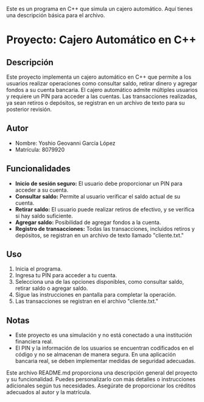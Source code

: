 Este es un programa en C++ que simula un cajero automático. Aquí tienes una descripción básica para el archivo.

# Proyecto: Cajero Automático en C++

## Descripción
Este proyecto implementa un cajero automático en C++ que permite a los usuarios realizar operaciones como consultar saldo, retirar dinero y agregar fondos a su cuenta bancaria. El cajero automático admite múltiples usuarios y requiere un PIN para acceder a las cuentas. Las transacciones realizadas, ya sean retiros o depósitos, se registran en un archivo de texto para su posterior revisión.

## Autor
- Nombre: Yoshio Geovanni García López
- Matrícula: 8079920

## Funcionalidades
- **Inicio de sesión seguro:** El usuario debe proporcionar un PIN para acceder a su cuenta.
- **Consultar saldo:** Permite al usuario verificar el saldo actual de su cuenta.
- **Retirar saldo:** El usuario puede realizar retiros de efectivo, y se verifica si hay saldo suficiente.
- **Agregar saldo:** Posibilidad de agregar fondos a la cuenta.
- **Registro de transacciones:** Todas las transacciones, incluidos retiros y depósitos, se registran en un archivo de texto llamado "cliente.txt."

## Uso
1. Inicia el programa.
2. Ingresa tu PIN para acceder a tu cuenta.
3. Selecciona una de las opciones disponibles, como consultar saldo, retirar saldo o agregar saldo.
4. Sigue las instrucciones en pantalla para completar la operación.
5. Las transacciones se registran en el archivo "cliente.txt."

## Notas
- Este proyecto es una simulación y no está conectado a una institución financiera real.
- El PIN y la información de los usuarios se encuentran codificados en el código y no se almacenan de manera segura. En una aplicación bancaria real, se deben implementar medidas de seguridad adecuadas.

Este archivo README.md proporciona una descripción general del proyecto y su funcionalidad. Puedes personalizarlo con más detalles o instrucciones adicionales según tus necesidades. Asegúrate de proporcionar los créditos adecuados al autor y la matrícula.
